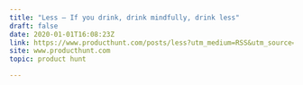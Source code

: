 ```yaml
---
title: "Less — If you drink, drink mindfully, drink less"
draft: false
date: 2020-01-01T16:08:23Z
link: https://www.producthunt.com/posts/less?utm_medium=RSS&utm_source=hune
site: www.producthunt.com
topic: product hunt  

---
```

